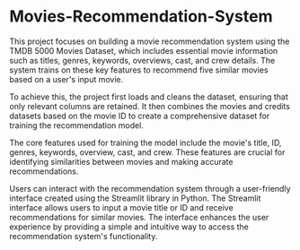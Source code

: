 # Movies-Recommendation-System

This project focuses on building a movie recommendation system using the TMDB 5000 Movies Dataset, which includes essential movie information such as titles, genres, keywords, overviews, cast, and crew details. The system trains on these key features to recommend five similar movies based on a user's input movie.

To achieve this, the project first loads and cleans the dataset, ensuring that only relevant columns are retained. It then combines the movies and credits datasets based on the movie ID to create a comprehensive dataset for training the recommendation model.

The core features used for training the model include the movie's title, ID, genres, keywords, overview, cast, and crew. These features are crucial for identifying similarities between movies and making accurate recommendations.

Users can interact with the recommendation system through a user-friendly interface created using the Streamlit library in Python. The Streamlit interface allows users to input a movie title or ID and receive recommendations for similar movies. The interface enhances the user experience by providing a simple and intuitive way to access the recommendation system's functionality.



